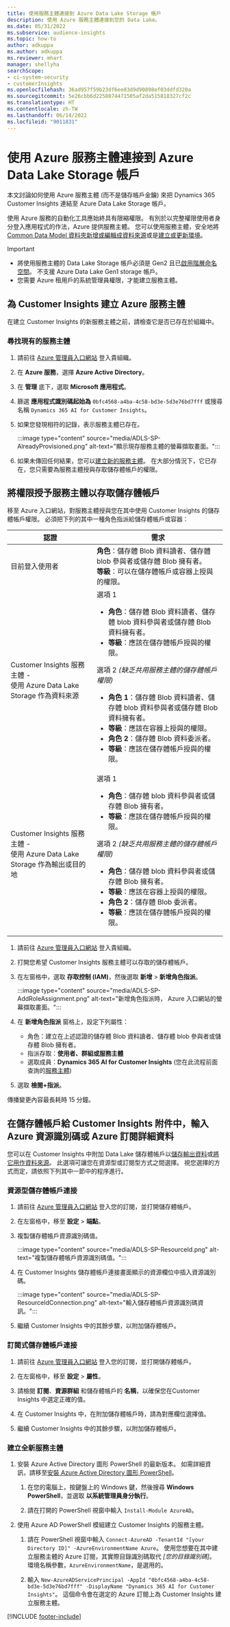 ```yaml
---
title: 使用服務主體連接到 Azure Data Lake Storage 帳戶
description: 使用 Azure 服務主體連接到您的 Data Lake。
ms.date: 05/31/2022
ms.subservice: audience-insights
ms.topic: how-to
author: adkuppa
ms.author: adkuppa
ms.reviewer: mhart
manager: shellyha
searchScope:
- ci-system-security
- customerInsights
ms.openlocfilehash: 36ad957f59b23df6ee83d9d90898ef03ddfd320a
ms.sourcegitcommit: 5e26cbb6d2258074471505af2da515818327cf2c
ms.translationtype: HT
ms.contentlocale: zh-TW
ms.lasthandoff: 06/14/2022
ms.locfileid: "9011831"
---
```

# <a name="connect-to-an-azure-data-lake-storage-account-by-using-an-azure-service-principal"></a>使用 Azure 服務主體連接到 Azure Data Lake Storage 帳戶

本文討論如何使用 Azure 服務主體 (而不是儲存帳戶金鑰) 來把 Dynamics 365 Customer Insights 連結至 Azure Data Lake Storage 帳戶。

使用 Azure 服務的自動化工具應始終具有限縮權限。 有別於以完整權限使用者身分登入應用程式的作法，Azure 提供服務主體。 您可以使用服務主體，安全地將 [Common Data Model 資料夾新增或編輯成資料來源](connect-common-data-model.md)或是[建立或更新環境](create-environment.md)。

> [!IMPORTANT]
>
> - 將使用服務主體的 Data Lake Storage 帳戶必須是 Gen2 且已[啟用階層命名空間](/azure/storage/blobs/data-lake-storage-namespace)。 不支援 Azure Data Lake Gen1 storage 帳戶。
> - 您需要 Azure 租用戶的系統管理員權限，才能建立服務主體。

## <a name="create-an-azure-service-principal-for-customer-insights"></a>為 Customer Insights 建立 Azure 服務主體

在建立 Customer Insights 的新服務主體之前，請檢查它是否已存在於組織中。

### <a name="look-for-an-existing-service-principal"></a>尋找現有的服務主體

1. 請前往 [Azure 管理員入口網站](https://portal.azure.com) 登入貴組織。

2. 在 **Azure 服務**，選擇 **Azure Active Directory**。

3. 在 **管理** 底下，選取 **Microsoft 應用程式**。

4. 篩選 **應用程式識別碼起始為** `0bfc4568-a4ba-4c58-bd3e-5d3e76bd7fff` 或搜尋名稱 `Dynamics 365 AI for Customer Insights`。

5. 如果您發現相符的記錄，表示服務主體已存在。

   :::image type="content" source="media/ADLS-SP-AlreadyProvisioned.png" alt-text="顯示現存服務主體的螢幕擷取畫面。":::

6. 如果未傳回任何結果，您可以[建立新的服務主體](#create-a-new-service-principal)。 在大部分情況下，它已存在，您只需要為服務主體授與存取儲存體帳戶的權限。

## <a name="grant-permissions-to-the-service-principal-to-access-the-storage-account"></a>將權限授予服務主體以存取儲存體帳戶

移至 Azure 入口網站，對服務主體授與您在其中使用 Customer Insights 的儲存體帳戶權限。 必須把下列的其中一種角色指派給儲存體帳戶或容器：

|認證|需求|
|----------|------------|
|目前登入使用者|**角色**：儲存體 Blob 資料讀者、儲存體 blob 參與者或儲存體 Blob 擁有者。<br>**等級**：可以在儲存體帳戶或容器上授與的權限。</br>|
|Customer Insights 服務主體 -<br>使用 Azure Data Lake Storage 作為資料來源</br>|選項 1<ul><li>**角色**：儲存體 Blob 資料讀者、儲存體 blob 資料參與者或儲存體 Blob 資料擁有者。</li><li>**等級**：應該在儲存體帳戶授與的權限。</li></ul>選項 2 *(缺乏共用服務主體的儲存體帳戶權限)*<ul><li>**角色 1**：儲存體 Blob 資料讀者、儲存體 blob 資料參與者或儲存體 Blob 資料擁有者。</li><li>**等級**：應該在容器上授與的權限。</li><li>**角色 2**：儲存體 Blob 資料委派者。</li><li>**等級**：應該在儲存體帳戶授與的權限。</li></ul>|
|Customer Insights 服務主體 - <br>使用 Azure Data Lake Storage 作為輸出或目的地</br>|選項 1<ul><li>**角色**：儲存體 blob 資料參與者或儲存體 Blob 擁有者。</li><li>**等級**：應該在儲存體帳戶授與的權限。</li></ul>選項 2 *(缺乏共用服務主體的儲存體帳戶權限)*<ul><li>**角色**：儲存體 blob 資料參與者或儲存體 Blob 擁有者。</li><li>**等級**：應該在容器上授與的權限。</li><li>**角色 2**：儲存體 Blob 委派者。</li><li>**等級**：應該在儲存體帳戶授與的權限。</li></ul>|

1. 請前往 [Azure 管理員入口網站](https://portal.azure.com) 登入貴組織。

1. 打開您希望 Customer Insights 服務主體可以存取的儲存體帳戶。

1. 在左窗格中，選取 **存取控制 (IAM)**，然後選取 **新增** > **新增角色指派**。

   :::image type="content" source="media/ADLS-SP-AddRoleAssignment.png" alt-text="新增角色指派時， Azure 入口網站的螢幕擷取畫面。":::

1. 在 **新增角色指派** 窗格上，設定下列屬性：
   - 角色：建立在上述認證的儲存體 Blob 資料讀者、儲存體 blob 參與者或儲存體 Blob 擁有者。
   - 指派存取：**使用者、群組或服務主體**
   - 選取成員：**Dynamics 365 AI for Customer Insights** (您在此流程前面查詢的[服務主體](#create-a-new-service-principal))

1. 選取 **檢閱+指派**。

傳播變更內容最長耗時 15 分鐘。

## <a name="enter-the-azure-resource-id-or-the-azure-subscription-details-in-the-storage-account-attachment-to-customer-insights"></a>在儲存體帳戶給 Customer Insights 附件中，輸入Azure 資源識別碼或 Azure 訂閱詳細資料

您可以在 Customer Insights 中附加 Data Lake 儲存體帳戶以[儲存輸出資料](manage-environments.md)或[將它用作資料來源](connect-dataverse-managed-lake.md)。 此選項可讓您在資源型或訂閱型方式之間選擇。 視您選擇的方式而定，請依照下列其中一節中的程序進行。

### <a name="resource-based-storage-account-connection"></a>資源型儲存體帳戶連接

1. 請前往 [Azure 管理員入口網站](https://portal.azure.com) 登入您的訂閱，並打開儲存體帳戶。

1. 在左窗格中，移至 **設定** > **端點**。

1. 複製儲存體帳戶資源識別碼值。

   :::image type="content" source="media/ADLS-SP-ResourceId.png" alt-text="複製儲存體帳戶資源識別碼值。":::

1. 在 Customer Insights 儲存體帳戶連接畫面顯示的資源欄位中插入資源識別碼。

   :::image type="content" source="media/ADLS-SP-ResourceIdConnection.png" alt-text="輸入儲存體帳戶資源識別碼資訊。":::   

1. 繼續 Customer Insights 中的其餘步驟，以附加儲存體帳戶。

### <a name="subscription-based-storage-account-connection"></a>訂閱式儲存體帳戶連接

1. 請前往 [Azure 管理員入口網站](https://portal.azure.com) 登入您的訂閱，並打開儲存體帳戶。

1. 在左窗格中，移至 **設定** > **屬性**。

1. 請檢閱 **訂閱**、**資源群組** 和儲存體帳戶的 **名稱**，以確保您在Customer Insights 中選定正確的值。

1. 在 Customer Insights 中，在附加儲存體帳戶時，請為對應欄位選擇值。

1. 繼續 Customer Insights 中的其餘步驟，以附加儲存體帳戶。

### <a name="create-a-new-service-principal"></a>建立全新服務主體

1. 安裝 Azure Active Directory 圖形 PowerShell 的最新版本。 如需詳細資訊，請移至[安裝 Azure Active Directory 圖形 PowerShell](/powershell/azure/active-directory/install-adv2)。

   1. 在您的電腦上，按鍵盤上的 Windows 鍵，然後搜尋 **Windows PowerShell**，並選取 **以系統管理員身分執行**。

   1. 請在打開的 PowerShell 視窗中輸入 `Install-Module AzureAD`。

2. 使用 Azure AD PowerShell 模組建立 Customer Insights 的服務主體。

   1. 請在 PowerShell 視窗中輸入 `Connect-AzureAD -TenantId "[your Directory ID]" -AzureEnvironmentName Azure`。 使用您想要在其中建立服務主體的 Azure 訂閱，其實際目錄識別碼取代 *[您的目錄識別碼]*。 環境名稱參數，`AzureEnvironmentName`，是選用的。
  
   1. 輸入 `New-AzureADServicePrincipal -AppId "0bfc4568-a4ba-4c58-bd3e-5d3e76bd7fff" -DisplayName "Dynamics 365 AI for Customer Insights"`。 這個命令會在選定的 Azure 訂閱上為 Customer Insights 建立服務主體。

[!INCLUDE [footer-include](includes/footer-banner.md)]
